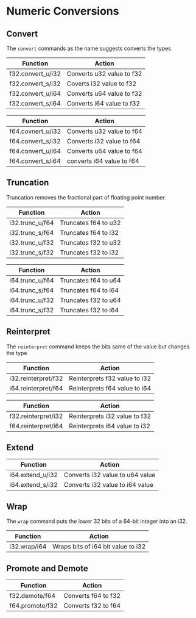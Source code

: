 # Numeric Conversions

## Convert

The `convert` commands as the name suggests converts the types

| Function          | Action                    |
| ----------------- | ------------------------- |
| f32.convert_u/i32 | Converts u32 value to f32 |
| f32.convert_s/i32 | Coverts i32 value to f32  |
| f32.convert_u/i64 | Converts u64 value to f32 |
| f32.convert_s/i64 | Converts i64 value to f32 |

| Function          | Action                    |
| ----------------- | ------------------------- |
| f64.covnert_u/i32 | Converts u32 value to f64 |
| f64.convert_s/i32 | Converts i32 value to f64 |
| f64.convert_u/i64 | Converts u64 value to f64 |
| f64.convert_s/i64 | converts i64 value to f64 |

## Truncation

Truncation removes the fractional part of floating point number.

| Function        | Action               |
| --------------- | -------------------- |
| i32.trunc_u/f64 | Truncates f64 to u32 |
| i32.trunc_s/f64 | Truncates f64 to i32 |
| i32.trunc_u/f32 | Truncates f32 to u32 |
| i32.trunc_s/f32 | Truncates f32 to i32 |

| Function        | Action               |
| --------------- | -------------------- |
| i64.trunc_u/f64 | Truncates f64 to u64 |
| i64.trunc_s/f64 | Truncates f64 to i64 |
| i64.trunc_u/f32 | Truncates f32 to u64 |
| i64.trunc_s/f32 | Truncates f32 to i64 |

## Reinterpret

The `reinterpret` command keeps the bits same of the value but changes the type

| Function            | Action                        |
| ------------------- | ----------------------------- |
| i32.reinterpret/f32 | Reinterprets f32 value to i32 |
| i64.reinterpret/f64 | Reinterprets f64 value to i64 |

| Function            | Action                        |
| ------------------- | ----------------------------- |
| f32.reinterpret/i32 | Reinterprets i32 value to f32 |
| f64.reinterpret/i64 | Reinterprets i64 value to i32 |

## Extend

| Function         | Action                          |
| ---------------- | ------------------------------- |
| i64.extend_u/i32 | Converts i32 value to u64 value |
| i64.extend_s/i32 | Converts i32 value to i64 value |

## Wrap

The `wrap` command puts the lower 32 bits of a 64-bit integer into an i32.

| Function     | Action                             |
| ------------ | ---------------------------------- |
| i32.wrap/i64 | Wraps bits of i64 bit value to i32 |

## Promote and Demote

| Function        | Action              |
| --------------- | ------------------- |
| f32.demote/f64  | Converts f64 to f32 |
| f64.promote/f32 | Converts f32 to f64 |
